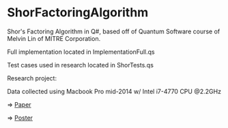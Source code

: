 # ShorFactoringAlgorithm
Shor's Factoring Algorithm in Q#, based off of Quantum Software course of Melvin Lin of MITRE Corporation.

Full implementation located in ImplementationFull.qs

Test cases used in research located in ShorTests.qs

Research project:

Data collected using Macbook Pro mid-2014 w/ Intel i7-4770 CPU @2.2GHz

=> [Paper](https://drive.google.com/file/d/1aZiR1zrnxIwcMUIjQHerse5GQFYy1b8p/view?usp=drive_link)

=> [Poster](https://drive.google.com/file/d/1LWB1C-ai2NQU7WLnLZH85Y3Qo0tPpAAg/view?usp=drive_link)

